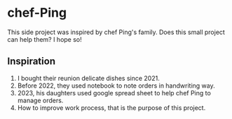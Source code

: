 # chef-Ping
This side project was inspired by chef Ping's family. Does this small project can help them? I hope so!

## Inspiration 
1. I bought their reunion delicate dishes since 2021. 
2. Before 2022, they used notebook to note orders in handwriting way.
3. 2023, his daughters used google spread sheet to help chef Ping to manage orders.
4. How to improve work process, that is the purpose of this project.
